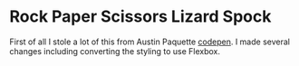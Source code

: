 # Rock Paper Scissors Lizard Spock

First of all I stole a lot of this from Austin Paquette [codepen](http://codepen.io/mur/pen/wKGrPX). I made several changes including converting the styling to use Flexbox.


